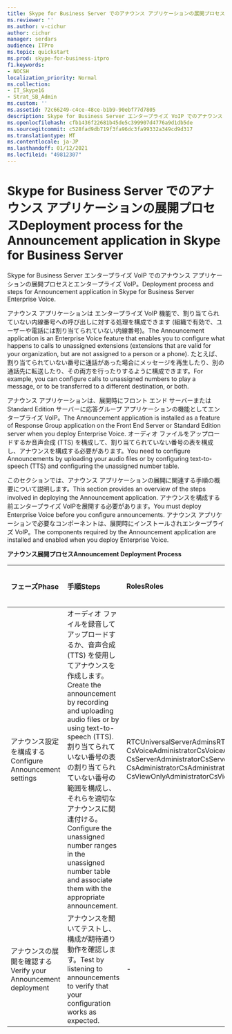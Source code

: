 ```yaml
---
title: Skype for Business Server でのアナウンス アプリケーションの展開プロセス
ms.reviewer: ''
ms.author: v-cichur
author: cichur
manager: serdars
audience: ITPro
ms.topic: quickstart
ms.prod: skype-for-business-itpro
f1.keywords:
- NOCSH
localization_priority: Normal
ms.collection:
- IT_Skype16
- Strat_SB_Admin
ms.custom: ''
ms.assetid: 72c66249-c4ce-48ce-b1b9-90ebf77d7805
description: Skype for Business Server エンタープライズ VoIP でのアナウンス アプリケーションの展開プロセスとエンタープライズ VoIP。
ms.openlocfilehash: cfb1436f22681b45de5c399907d4776a9d1db5de
ms.sourcegitcommit: c528fad9db719f3fa96dc3fa99332a349cd9d317
ms.translationtype: MT
ms.contentlocale: ja-JP
ms.lasthandoff: 01/12/2021
ms.locfileid: "49812307"
---
```

# <a name="deployment-process-for-the-announcement-application-in-skype-for-business-server"></a><span data-ttu-id="f4c0a-103">Skype for Business Server でのアナウンス アプリケーションの展開プロセス</span><span class="sxs-lookup"><span data-stu-id="f4c0a-103">Deployment process for the Announcement application in Skype for Business Server</span></span>
 
<span data-ttu-id="f4c0a-104">Skype for Business Server エンタープライズ VoIP でのアナウンス アプリケーションの展開プロセスとエンタープライズ VoIP。</span><span class="sxs-lookup"><span data-stu-id="f4c0a-104">Deployment process and steps for Announcement application in Skype for Business Server Enterprise Voice.</span></span>
  
<span data-ttu-id="f4c0a-105">アナウンス アプリケーションは エンタープライズ VoIP 機能で、割り当てられていない内線番号への呼び出しに対する処理を構成できます (組織で有効で、ユーザーや電話には割り当てられていない内線番号)。</span><span class="sxs-lookup"><span data-stu-id="f4c0a-105">The Announcement application is an Enterprise Voice feature that enables you to configure what happens to calls to unassigned extensions (extensions that are valid for your organization, but are not assigned to a person or a phone).</span></span> <span data-ttu-id="f4c0a-106">たとえば、割り当てられていない番号に通話があった場合にメッセージを再生したり、別の通話先に転送したり、その両方を行ったりするように構成できます。</span><span class="sxs-lookup"><span data-stu-id="f4c0a-106">For example, you can configure calls to unassigned numbers to play a message, or to be transferred to a different destination, or both.</span></span>
  
<span data-ttu-id="f4c0a-107">アナウンス アプリケーションは、展開時にフロント エンド サーバーまたは Standard Edition サーバーに応答グループ アプリケーションの機能としてエンタープライズ VoIP。</span><span class="sxs-lookup"><span data-stu-id="f4c0a-107">The Announcement application is installed as a feature of Response Group application on the Front End Server or Standard Edition server when you deploy Enterprise Voice.</span></span> <span data-ttu-id="f4c0a-108">オーディオ ファイルをアップロードするか音声合成 (TTS) を構成して、割り当てられていない番号の表を構成し、アナウンスを構成する必要があります。</span><span class="sxs-lookup"><span data-stu-id="f4c0a-108">You need to configure Announcements by uploading your audio files or by configuring text-to-speech (TTS) and configuring the unassigned number table.</span></span>
  
<span data-ttu-id="f4c0a-109">このセクションでは、アナウンス アプリケーションの展開に関連する手順の概要について説明します。</span><span class="sxs-lookup"><span data-stu-id="f4c0a-109">This section provides an overview of the steps involved in deploying the Announcement application.</span></span> <span data-ttu-id="f4c0a-110">アナウンスを構成する前エンタープライズ VoIPを展開する必要があります。</span><span class="sxs-lookup"><span data-stu-id="f4c0a-110">You must deploy Enterprise Voice before you configure announcements.</span></span> <span data-ttu-id="f4c0a-111">アナウンス アプリケーションで必要なコンポーネントは、展開時にインストールされエンタープライズ VoIP。</span><span class="sxs-lookup"><span data-stu-id="f4c0a-111">The components required by the Announcement application are installed and enabled when you deploy Enterprise Voice.</span></span>
  
<span data-ttu-id="f4c0a-112">**アナウンス展開プロセス**</span><span class="sxs-lookup"><span data-stu-id="f4c0a-112">**Announcement Deployment Process**</span></span>

|<span data-ttu-id="f4c0a-113">**フェーズ**</span><span class="sxs-lookup"><span data-stu-id="f4c0a-113">**Phase**</span></span>|<span data-ttu-id="f4c0a-114">**手順**</span><span class="sxs-lookup"><span data-stu-id="f4c0a-114">**Steps**</span></span>|<span data-ttu-id="f4c0a-115">**Roles**</span><span class="sxs-lookup"><span data-stu-id="f4c0a-115">**Roles**</span></span>|<span data-ttu-id="f4c0a-116">**展開のドキュメント**</span><span class="sxs-lookup"><span data-stu-id="f4c0a-116">**Deployment documentation**</span></span>|
|:-----|:-----|:-----|:-----|
|<span data-ttu-id="f4c0a-117">アナウンス設定を構成する</span><span class="sxs-lookup"><span data-stu-id="f4c0a-117">Configure Announcement settings</span></span>  <br/> | <span data-ttu-id="f4c0a-118">オーディオ ファイルを録音してアップロードするか、音声合成 (TTS) を使用してアナウンスを作成します。</span><span class="sxs-lookup"><span data-stu-id="f4c0a-118">Create the announcement by recording and uploading audio files or by using text-to-speech (TTS).</span></span> <br/>  <span data-ttu-id="f4c0a-119">割り当てられていない番号の表の割り当てられていない番号の範囲を構成し、それらを適切なアナウンスに関連付ける。</span><span class="sxs-lookup"><span data-stu-id="f4c0a-119">Configure the unassigned number ranges in the unassigned number table and associate them with the appropriate announcement.</span></span> <br/> |<span data-ttu-id="f4c0a-120">RTCUniversalServerAdmins</span><span class="sxs-lookup"><span data-stu-id="f4c0a-120">RTCUniversalServerAdmins</span></span>  <br/> <span data-ttu-id="f4c0a-121">CsVoiceAdministrator</span><span class="sxs-lookup"><span data-stu-id="f4c0a-121">CsVoiceAdministrator</span></span>  <br/> <span data-ttu-id="f4c0a-122">CsServerAdministrator</span><span class="sxs-lookup"><span data-stu-id="f4c0a-122">CsServerAdministrator</span></span>  <br/> <span data-ttu-id="f4c0a-123">CsAdministrator</span><span class="sxs-lookup"><span data-stu-id="f4c0a-123">CsAdministrator</span></span>  <br/> <span data-ttu-id="f4c0a-124">CsViewOnlyAdministrator</span><span class="sxs-lookup"><span data-stu-id="f4c0a-124">CsViewOnlyAdministrator</span></span>  <br/> |[<span data-ttu-id="f4c0a-125">Skype for Business Server でアナウンスを作成または削除する</span><span class="sxs-lookup"><span data-stu-id="f4c0a-125">Create or delete an announcement in Skype for Business Server</span></span>](create-an-announcement.md) <br/> [<span data-ttu-id="f4c0a-126">Skype for Business Server で割り当てられていない番号範囲を作成または変更する</span><span class="sxs-lookup"><span data-stu-id="f4c0a-126">Create or modify an unassigned number range in Skype for Business Server</span></span>](create-or-modify-an-unassigned-number-range.md) <br/> |
|<span data-ttu-id="f4c0a-127">アナウンスの展開を確認する</span><span class="sxs-lookup"><span data-stu-id="f4c0a-127">Verify your Announcement deployment</span></span>  <br/> |<span data-ttu-id="f4c0a-128">アナウンスを聞いてテストし、構成が期待通り動作を確認します。</span><span class="sxs-lookup"><span data-stu-id="f4c0a-128">Test by listening to announcements to verify that your configuration works as expected.</span></span>  <br/> |-  <br/> |[<span data-ttu-id="f4c0a-129">(省略可能)Skype for Business でのアナウンスの展開の確認</span><span class="sxs-lookup"><span data-stu-id="f4c0a-129">(Optional) Verify Announcement deployment in Skype for Business</span></span>](optional-verify-announcement-deployment.md) <br/> |
   

